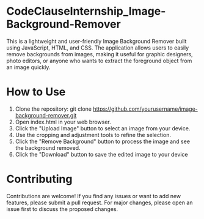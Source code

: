 # CodeClauseInternship_Image-Background-Remover

This is a lightweight and user-friendly Image Background Remover built using JavaScript, HTML, and CSS. The application allows users to easily remove backgrounds from images, making it useful for graphic designers, photo editors, or anyone who wants to extract the foreground object from an image quickly.

# How to Use 
1) Clone the repository: git clone https://github.com/yourusername/image-background-remover.git
2) Open index.html in your web browser.
3) Click the "Upload Image" button to select an image from your device.
4) Use the cropping and adjustment tools to refine the selection.
5) Click the "Remove Background" button to process the image and see the background removed.
6) Click the "Download" button to save the edited image to your device

# Contributing

Contributions are welcome! If you find any issues or want to add new features, please submit a pull request. For major changes, please open an issue first to discuss the proposed changes.

